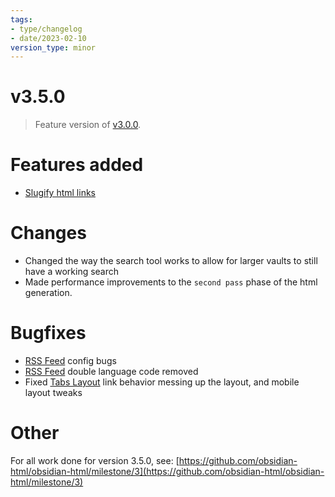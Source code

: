 ```yaml
---
tags:
- type/changelog
- date/2023-02-10
version_type: minor
---
```

# v3.5.0   
   
> Feature version of [v3.0.0](../Changelog/v3.0.0.md).    
   
# Features added   
   
- [Slugify html links](../Configurations/Features/Slugify%20html%20links.md)   
   
# Changes   
   
- Changed the way the search tool works to allow for larger vaults to still have a working search   
- Made performance improvements to the `second pass` phase of the html generation.   
   
# Bugfixes   
   
- [RSS Feed](../Configurations/Features/RSS%20Feed.md) config bugs   
- [RSS Feed](../Configurations/Features/RSS%20Feed.md) double language code removed   
- Fixed [Tabs Layout](../Configurations/Styling/Tabs%20Layout.md) link behavior messing up the layout, and mobile layout tweaks   
   
# Other   
For all work done for version 3.5.0, see: [https://github.com/obsidian-html/obsidian-html/milestone/3](https://github.com/obsidian-html/obsidian-html/milestone/3)